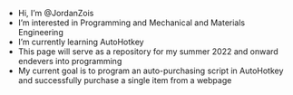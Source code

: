 -  Hi, I’m @JordanZois
-  I’m interested in Programming and Mechanical and Materials Engineering
-  I’m currently learning AutoHotkey 
-  This page will serve as a repository for my summer 2022 and onward endevers into programming
-  My current goal is to program an auto-purchasing script in AutoHotkey and successfully purchase a single item from a webpage

<!---
JordanZois/JordanZois is a ✨ special ✨ repository because its `README.md` (this file) appears on your GitHub profile.
You can click the Preview link to take a look at your changes.
--->
